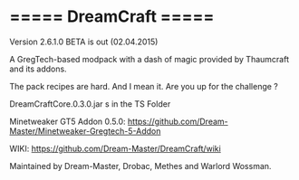 ===== DreamCraft =====
=====================================================

Version 2.6.1.0 BETA is out (02.04.2015)

A GregTech-based modpack with a dash of magic provided by Thaumcraft and its addons.

The pack recipes are hard. And I mean it. Are you up for the challenge ?

DreamCraftCore.0.3.0.jar s in the TS Folder

Minetweaker GT5 Addon 0.5.0:
https://github.com/Dream-Master/Minetweaker-Gregtech-5-Addon

WIKI:
https://github.com/Dream-Master/DreamCraft/wiki

Maintained by Dream-Master, Drobac, Methes and Warlord Wossman.
